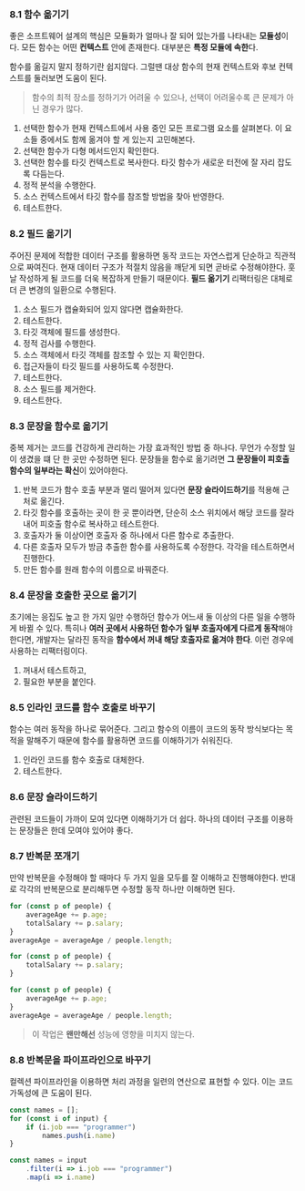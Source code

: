### 8.1 함수 옮기기
좋은 소프트웨어 설계의 핵심은 모듈화가 얼마나 잘 되어 있는가를 나타내는 **모듈성**이다.
모든 함수는 어떤 **컨텍스트** 안에 존재한다. 대부분은 **특정 모듈에 속한**다.

함수를 옮길지 말지 정하기란 쉽지않다. 그럴땐 대상 함수의 현재 컨텍스트와 후보 컨텍스트를 둘러보면 도움이 된다.

> 함수의 최적 장소를 정하기가 어려울 수 있으나, 선택이 어려울수록 큰 문제가 아닌 경우가 많다.

1. 선택한 함수가 현재 컨텍스트에서 사용 중인 모든 프로그램 요소를 살펴본다. 이 요소들 중에서도 함께 옮겨야 할 게 있는지 고민해본다.
2. 선택한 함수가 다형 메서드인지 확인한다.
3. 선택한 함수를 타깃 컨텍스트로 복사한다. 타깃 함수가 새로운 터전에 잘 자리 잡도록 다듬는다.
4. 정적 분석을 수행한다.
5. 소스 컨텍스트에서 타깃 함수를 참조할 방법을 찾아 반영한다.
6. 테스트한다.

### 8.2 필드 옮기기 
주어진 문제에 적합한 데이터 구조를 활용하면 동작 코드는 자연스럽게 단순하고 직관적으로 짜여진다.
현재 데이터 구조가 적절치 않음을 깨닫게 되면 곧바로 수정해야한다. 훗날 작성하게 될 코드를 더욱 복잡하게 만들기 때문이다.
**필드 옮기기** 리팩터링은 대체로 더 큰 변경의 일환으로 수행된다. 

1. 소스 필드가 캡슐화되어 있지 않다면 캡슐화한다.
2. 테스트한다.
3. 타깃 객체에 필드를 생성한다.
4. 정적 검사를 수행한다.
5. 소스 객체에서 타깃 객체를 참조할 수 있는 지 확인한다.
6. 접근자들이 타깃 필드를 사용하도록 수정한다.
7. 테스트한다.
8. 소스 필드를 제거한다.
9. 테스트한다.

### 8.3 문장을 함수로 옮기기
중복 제거는 코드를 건강하게 관리하는 가장 효과적인 방법 중 하나다. 
무언가 수정할 일이 생겼을 떄 단 한 곳만 수정하면 된다. 
문장들을 함수로 옮기려면 **그 문장들이 피호출 함수의 일부라는 확신**이 있어야한다.

1. 반복 코드가 함수 호출 부분과 멀리 떨어져 있다면 **문장 슬라이드하기**를 적용해 근처로 옮긴다.
2. 타깃 함수를 호출하는 곳이 한 곳 뿐이라면, 단순히 소스 위치에서 해당 코드를 잘라내어 피호출 함수로 복사하고 테스트한다. 
3. 호출자가 둘 이상이면 호출자 중 하나에서 다른 함수로 추출한다.
4. 다른 호출자 모두가 방금 추출한 함수를 사용하도록 수정한다. 각각을 테스트하면서 진행한다.
5. 만든 함수를 원래 함수의 이름으로 바꿔준다.

### 8.4 문장을 호출한 곳으로  옮기기
초기에는 응집도 높고 한 가지 일만 수행하던 함수가 어느새 둘 이상의 다른 일을 수행하게 바뀔 수 있다.
특히나 **여러 곳에서 사용하던 함수가 일부 호출자에게 다르게 동작**해야한다면, 개발자는 달라진 동작을 **함수에서 꺼내 해당 호출자로 옮겨야 한다**. 이런 경우에 사용하는 리팩터링이다.

1. 꺼내서 테스트하고, 
2. 필요한 부분을 붙인다.

### 8.5 인라인 코드를 함수 호출로 바꾸기
함수는 여러 동작을 하나로 묶어준다. 그리고 함수의 이름이 코드의 동작 방식보다는 목적을 말해주기 때문에 함수를 활용하면 코드를 이해하기가 쉬워진다.

1. 인라인 코드를 함수 호출로 대체한다.
2. 테스트한다.

### 8.6 문장 슬라이드하기
관련된 코드들이 가까이 모여 있다면 이해하기가 더 쉽다. 
하나의 데이터 구조를 이용하는 문장들은 한데 모여야 있어야 좋다.

### 8.7 반복문 쪼개기

만약 반복문을 수정해야 할 때마다 두 가지 일을 모두를 잘 이해하고 진행해야한다. 
반대로 각각의 반복문으로 분리해두면 수정할 동작 하나만 이해하면 된다.

```javascript
for (const p of people) {
	averageAge += p.age;
	totalSalary += p.salary;
}
averageAge = averageAge / people.length;
```
```javascript
for (const p of people) {
	totalSalary += p.salary;
}

for (const p of people) {
	averageAge += p.age;
}
averageAge = averageAge / people.length;
```

> 이 작업은 **왠만해선** 성능에 영향을 미치지 않는다. 

### 8.8 반복문을 파이프라인으로 바꾸기

컬렉션 파이프라인을 이용하면 처리 과정을 일련의 연산으로 표현할 수 있다.
이는 코드가독성에 큰 도움이 된다.

```javascript
const names = [];
for (const i of input) {
	if (i.job === "programmer")
		names.push(i.name)
}
```

```javascript
const names = input
	.filter(i => i.job === "programmer")
	.map(i => i.name)
```
